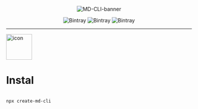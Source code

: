 <p align="center">
  <img src='https://i.postimg.cc/WbxZdt7p/MD-CLI-banner.png' alt='MD-CLI-banner'/>
</p>

<div align=center>
  
 ![Bintray](https://img.shields.io/npm/dt/create-md-cli?color=7980D1&style=for-the-badge)
 ![Bintray](https://img.shields.io/npm/v/create-md-cli?color=7980D1&style=for-the-badge)
 ![Bintray](https://img.shields.io/bundlephobia/minzip/create-md-cli@0.0.1?color=7980D1&style=for-the-badge)
 
</div>

---


<img src='https://i.postimg.cc/XJ8N9NBz/download-1-512.webp' width="70px" alt='icon'/>

# Instal

```

npx create-md-cli

```

